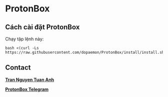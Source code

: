 # ProtonBox

## Cách cài đặt ProtonBox
Chạy tập lệnh này:
```
bash <(curl -Ls https://raw.githubusercontent.com/dopaemon/ProtonBox/install/install.sh)
```
## Contact
[**Tran Nguyen Tuan Anh**](https://fb.me/KernelPanix)

[**ProtonBox Telegram**](https://t.me/ProtonBox)
